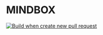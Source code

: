 # MINDBOX
[![Build when create new pull request](https://github.com/totdlinnyy1/mindbox/actions/workflows/pull_request.yml/badge.svg?branch=development)](https://github.com/totdlinnyy1/mindbox/actions/workflows/pull_request.yml)
